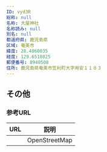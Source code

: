 ```yaml
---
ID: vyd3R
総称: null
名称: 大屋神社
名称読み: null
別名: null
都道府県: 鹿児島県
区域: 奄美市
緯度: 28.4060035
経度: 129.6518025
郵便番号: 8940508
住所: 鹿児島県奄美市笠利町大字用安１１８３
---
```


## その他

### 参考URL

| URL | 説明          |
| --- | ------------- |
|     | OpenStreetMap |
